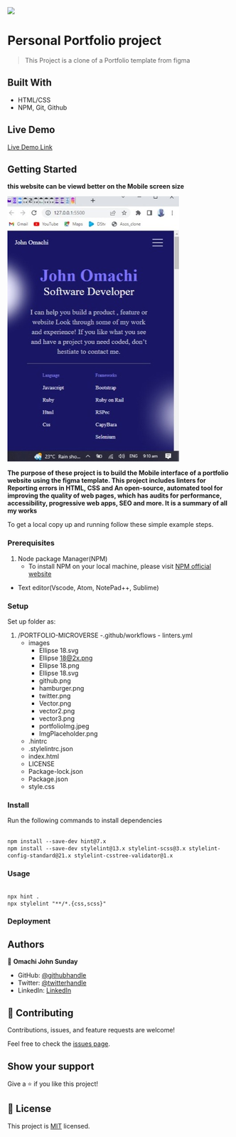 ![](https://img.shields.io/badge/Microverse-blueviolet)

# Personal Portfolio project

> This Project is a clone of a Portfolio template from figma

## Built With

- HTML/CSS
- NPM, Git, Github

## Live Demo

[Live Demo Link](https://mromachi.github.io/Portfolio-Microverse/)

## Getting Started

**this website can be viewd better on the Mobile screen size**

![image](./images/portfolioImg.jpeg)

**The purpose of these project is to build the Mobile interface of a portfolio website using the figma template. This project includes linters for Reporting errors in HTML, CSS and An open-source, automated tool for improving the quality of web pages, which has audits for performance, accessibility, progressive web apps, SEO and more. It is a summary of all my works**

To get a local copy up and running follow these simple example steps.

### Prerequisites

1. Node package Manager(NPM)
   - To install NPM on your local machine, please visit [ NPM official website](https://nodejs.org/en/download/)

- Text editor(Vscode, Atom, NotePad++, Sublime)

### Setup

Set up folder as:

1. /PORTFOLIO-MICROVERSE -.github/workflows - linters.yml
   - images
     - Ellipse 18.svg
     - Ellipse 18@2x.png
     - Ellipse 18.png
     - Ellipse 18.svg
     - github.png
     - hamburger.png
     - twitter.png
     - Vector.png
     - vector2.png
     - vector3.png
     - portfolioImg.jpeg
     - ImgPlaceholder.png
   - .hintrc
   - .stylelintrc.json
   - index.html
   - LICENSE
   - Package-lock.json
   - Package.json
   - style.css

### Install

Run the following commands to install dependencies

```

npm install --save-dev hint@7.x
npm install --save-dev stylelint@13.x stylelint-scss@3.x stylelint-config-standard@21.x stylelint-csstree-validator@1.x

```

### Usage

```

npx hint .
npx stylelint "**/*.{css,scss}"

```

### Deployment

## Authors

👤 **Omachi John Sunday**

- GitHub: [@githubhandle](https://github.com/MrOmachi)
- Twitter: [@twitterhandle](https://twitter.com/Mr_Omachi)
- LinkedIn: [LinkedIn](https://www.linkedin.com/mwlite/in/john-omachi-00446210b)

## 🤝 Contributing

Contributions, issues, and feature requests are welcome!

Feel free to check the [issues page](../../issues/).

## Show your support

Give a ⭐️ if you like this project!

## 📝 License

This project is [MIT](./MIT.md) licensed.
